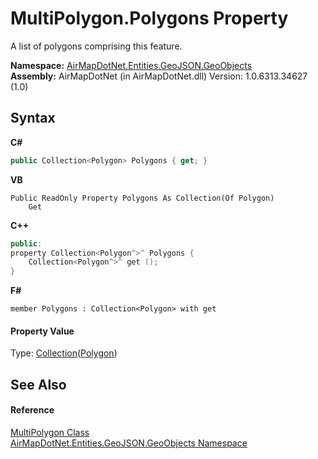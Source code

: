 # MultiPolygon.Polygons Property 
 

A list of polygons comprising this feature.

**Namespace:**&nbsp;<a href="N_AirMapDotNet_Entities_GeoJSON_GeoObjects">AirMapDotNet.Entities.GeoJSON.GeoObjects</a><br />**Assembly:**&nbsp;AirMapDotNet (in AirMapDotNet.dll) Version: 1.0.6313.34627 (1.0)

## Syntax

**C#**<br />
``` C#
public Collection<Polygon> Polygons { get; }
```

**VB**<br />
``` VB
Public ReadOnly Property Polygons As Collection(Of Polygon)
	Get
```

**C++**<br />
``` C++
public:
property Collection<Polygon^>^ Polygons {
	Collection<Polygon^>^ get ();
}
```

**F#**<br />
``` F#
member Polygons : Collection<Polygon> with get

```


#### Property Value
Type: <a href="http://msdn2.microsoft.com/en-us/library/ms132397" target="_blank">Collection</a>(<a href="T_AirMapDotNet_Entities_GeoJSON_GeoObjects_Polygon">Polygon</a>)

## See Also


#### Reference
<a href="T_AirMapDotNet_Entities_GeoJSON_GeoObjects_MultiPolygon">MultiPolygon Class</a><br /><a href="N_AirMapDotNet_Entities_GeoJSON_GeoObjects">AirMapDotNet.Entities.GeoJSON.GeoObjects Namespace</a><br />